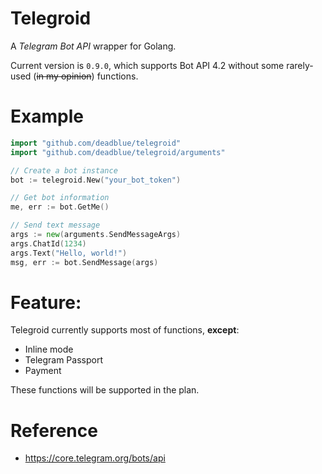 # Telegroid

A _Telegram Bot API_ wrapper for Golang.

Current version is `0.9.0`, which supports Bot API 4.2 without some rarely-used (~~in my opinion~~) functions.

# Example

```Go
import "github.com/deadblue/telegroid"
import "github.com/deadblue/telegroid/arguments"

// Create a bot instance
bot := telegroid.New("your_bot_token")

// Get bot information
me, err := bot.GetMe()

// Send text message
args := new(arguments.SendMessageArgs)
args.ChatId(1234)
args.Text("Hello, world!")
msg, err := bot.SendMessage(args)

```

# Feature:

Telegroid currently supports most of functions, **except**:

* Inline mode
* Telegram Passport
* Payment

These functions will be supported in the plan.

# Reference

* https://core.telegram.org/bots/api
